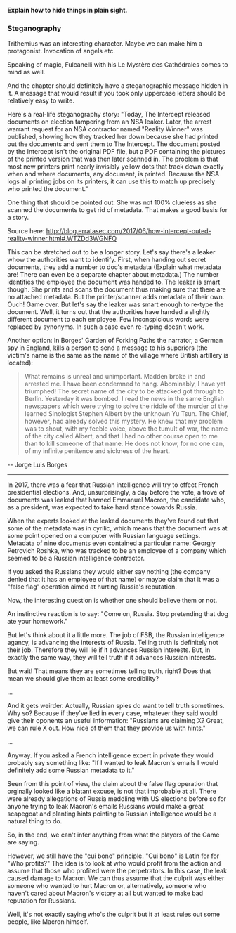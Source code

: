 **Explain how to hide things in plain sight.**

### Steganography

Trithemius was an interesting character. Maybe we can make him a protagonist. Invocation of angels etc.

Speaking of magic, Fulcanelli with his Le Mystère des Cathédrales comes to mind as well.

And the chapter should definitely have a steganographic message hidden in it. A message that would result if you took only uppercase letters should be relatively easy to write.

Here's a real-life steganography story: "Today, The Intercept released documents on election tampering from an NSA leaker. Later, the arrest warrant request for an NSA contractor named "Reality Winner" was published, showing how they tracked her down because she had printed out the documents and sent them to The Intercept. The document posted by the Intercept isn't the original PDF file, but a PDF containing the pictures of the printed version that was then later scanned in. The problem is that most new printers print nearly invisibly yellow dots that track down exactly when and where documents, any document, is printed. Because the NSA logs all printing jobs on its printers, it can use this to match up precisely who printed the document."

One thing that should be pointed out: She was not 100% clueless as she scanned the documents to get rid of metadata. That makes a good basis for a story.

Source here: http://blog.erratasec.com/2017/06/how-intercept-outed-reality-winner.html#.WTZDd3WGNFQ

This can be stretched out to be a longer story. Let's say there's a leaker whow the authorities want to identify. First, when handing out secret documents, they add a number to doc's metadata (Explain what metadata are! There can even be a separate chapter about metadata.) The number identifies the employee the document was handed to. The leaker is smart though. She prints and scans the document thus making sure that there are no attached metadata. But the printer/scanner adds metadata of their own. Ouch! Game over. But let's say the leaker was smart enough to re-type the document. Well, it turns out that the authorities have handed a slightly different document to each employee. Few inconspicious words were replaced by synonyms. In such a case even re-typing doesn't work.

Another option: In Borges' Garden of Forking Paths the narrator, a German spy in England, kills a person to send a message to his superiors (the victim's name is the same as the name of the village where British artillery is located):

> What remains is unreal and unimportant. Madden broke in and arrested me. I have been condemned to hang. Abominably, I have yet triumphed! The secret name of the city to be attacked got through to Berlin. Yesterday it was bombed. I read the news in the same English newspapers which were trying to solve the riddle of the murder of the learned Sinologist Stephen Albert by the unknown Yu Tsun. The Chief, however, had already solved this mystery. He knew that my problem was to shout, with my feeble voice, above the tumult of war, the name of the city called Albert, and that I had no other course open to me than to kill someone of that name. He does not know, for no one can, of my infinite penitence and sickness of the heart.

-- Jorge Luis Borges

***

In 2017, there was a fear that Russian intelligence will try to effect French presidential elections. And, unsurprisingly, a day before the vote, a trove of documents was leaked that harmed Emmanuel Macron, the candidate who, as a president, was expected to take hard stance towards Russia.

When the experts looked at the leaked documents they've found out that some of the metadata was in cyrilic, which means that the document was at some point opened on a computer with Russian language settings. Metadata of nine documents even contained a particular name: Georgiy Petrovich Roshka, who was tracked to be an employee of a company which seemed to be a Russian intelligence contractor.

If you asked the Russians they would either say nothing (the company denied that it has an employee of that name) or maybe claim that it was a "false flag" operation aimed at hurting Russia's reputation.

Now, the interesting question is whether one should believe them or not.

An instinctive reaction is to say: "Come on, Russia. Stop pretending that dog ate your homework."

But let's think about it a little more. The job of FSB, the Russian intelligence agancy, is advancing the interests of Russia. Telling truth is definitely not their job. Therefore they will lie if it advances Russian interests. But, in exactly the same way, they will tell truth if it advances Russian interests.

But wait! That means they are sometimes telling truth, right? Does that mean we should give them at least some credibility?

...

And it gets weirder. Actually, Russian spies do want to tell truth sometimes. Why so? Because if they've lied in every case, whatever they said would give their oponents an useful information: "Russians are claiming X? Great, we can rule X out. How nice of them that they provide us with hints."

...

Anyway. If you asked a French intelligence expert in private they would probably say something like: "If I wanted to leak Macron's emails I would definitely add some Russian metadata to it."

Seen from this point of view, the claim about the false flag operation that orginally looked like a blatant excuse, is not that improbable at all. There were already allegations of Russia meddling with US elections before so for anyone trying to leak Macron's emails Russians would make a great scapegoat and planting hints pointing to Russian intelligence would be a natural thing to do.

So, in the end, we can't infer anything from what the players of the Game are saying.

However, we still have the "cui bono" principle. "Cui bono" is Latin for for "Who profits?" The idea is to look at who would profit from the action and assume that those who profited were the perpetrators. In this case, the leak caused damage to Macron. We can thus assume that the culprit was either someone who wanted to hurt Macron or, alternatively, someone who haven't cared about Macron's victory at all but wanted to make bad reputation for Russians.

Well, it's not exactly saying who's the culprit but it at least rules out some people, like Macron himself.




